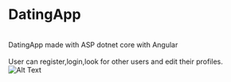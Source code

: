 # DatingApp
<br>DatingApp made with ASP dotnet core with Angular</br>
<br>User can register,login,look for other users and edit their profiles.</br>
![Alt Text](https://media.giphy.com/media/wqYE2CZkUrBevFRyEk/giphy.gif)
